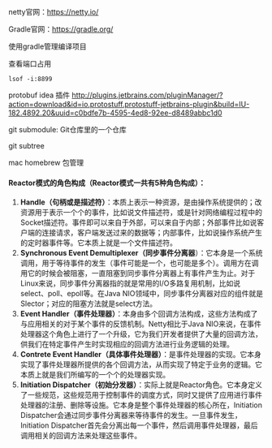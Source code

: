 netty官网：https://netty.io/

Gradle官网：https://gradle.org/

使用gradle管理编译项目

查看端口占用

```shell
lsof -i:8899
```
protobuf idea 插件
http://plugins.jetbrains.com/pluginManager/?action=download&id=io.protostuff.protostuff-jetbrains-plugin&build=IU-182.4892.20&uuid=c0bdfe7b-4595-4ed8-92ee-d8489abbc1d0

git submodule: Git仓库里的一个仓库

git subtree

mac homebrew 包管理



#### Reactor模式的角色构成（Reactor模式一共有5种角色构成）：
1. **Handle（句柄或是描述符）**：本质上表示一种资源，是由操作系统提供的；改资源用于表示一个个的事件，比如说文件描述符，或是针对网络编程过程中的Socket描述符。事件即可以来自于外部，可以来自于内部；外部事件比如说客户端的连接请求，客户端发送过来的数据等；内部事件，比如说操作系统产生的定时器事件等。它本质上就是一个文件描述符。
2. **Synchronous Event Demultiplexer（同步事件分离器**）：它本身是一个系统调用，用于等待事件的发生（事件可能是一个，也可能是多个）。调用方在调用它的时候会被阻塞，一直阻塞到同步事件分离器上有事件产生为止。对于Linux来说，同步事件分离器指的就是常用的I/O多路复用机制，比如说select、poll、epoll等。在Java NIO领域中，同步事件分离器对应的组件就是Slector；对应的阻塞方法就是select方法。
3. **Event Handler（事件处理器）**：本身由多个回调方法构成，这些方法构成了与应用相关的对于某个事件的反馈机制。Netty相比于Java NIO来说，在事件处理器这个角色上进行了一个升级，它为我们开发者提供了大量的回调方法，供我们在特定事件产生时实现相应的回调方法进行业务逻辑的处理。
4. **Contrete Event Handler（具体事件处理器）**：是事件处理器的实现。它本身实现了事件处理器所提供的各个回调方法，从而实现了特定于业务的逻辑。它本质上就是我们所编写的一个个的处理器实现。
5. **Initiation Dispatcher（初始分发器）**：实际上就是Reactor角色。它本身定义了一些规范，这些规范用于控制事件的调度方式，同时又提供了应用进行事件处理器的注册、删除等设施。它本身是整个事件处理器的核心所在，Initiation Dispatcher会通过同步事件分离器来等待事件的发生。一旦事件发生，Initiation Dispatcher首先会分离出每一个事件，然后调用事件处理器，最后调用相关的回调方法来处理这些事件。

















